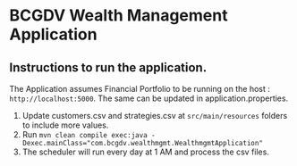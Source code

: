 # BCGDV Wealth Management Application

## Instructions to run the application.

The Application assumes Financial Portfolio to be running on the host : ```http://localhost:5000```.
The same can be updated in application.properties.

1. Update customers.csv and strategies.csv at `src/main/resources` folders to include more values.
2. Run `mvn clean compile exec:java -Dexec.mainClass="com.bcgdv.wealthmgmt.WealthmgmtApplication"`
3. The scheduler will run every day at 1 AM and process the csv files.